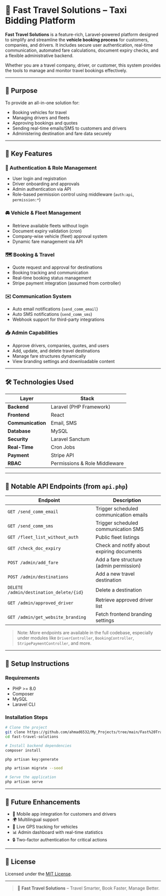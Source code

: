 # 🚐 Fast Travel Solutions – Taxi Bidding Platform

**Fast Travel Solutions** is a feature-rich, Laravel-powered platform designed to simplify and streamline the **vehicle booking process** for customers, companies, and drivers. It includes secure user authentication, real-time communication, automated fare calculations, document expiry checks, and a flexible administrative backend.

Whether you are a travel company, driver, or customer, this system provides the tools to manage and monitor travel bookings effectively.

---

## 🎯 Purpose

To provide an all-in-one solution for:
- Booking vehicles for travel
- Managing drivers and fleets
- Approving bookings and quotes
- Sending real-time emails/SMS to customers and drivers
- Administering destination and fare data securely

---

## 🔑 Key Features

### 👤 Authentication & Role Management
- User login and registration
- Driver onboarding and approvals
- Admin authentication via API
- Role-based permission control using middleware (`auth:api`, `permission:*`)

### 🚘 Vehicle & Fleet Management
- Retrieve available fleets without login
- Document expiry validation (cron)
- Company-wise vehicle (fleet) approval system
- Dynamic fare management via API

### 🗺️ Booking & Travel
- Quote request and approval for destinations
- Booking tracking and communication
- Real-time booking status management
- Stripe payment integration (assumed from controller)

### ✉️ Communication System
- Auto email notifications (`send_comm_email`)
- Auto SMS notifications (`send_comm_sms`)
- Webhook support for third-party integrations

### 📥 Admin Capabilities
- Approve drivers, companies, quotes, and users
- Add, update, and delete travel destinations
- Manage fare structures dynamically
- View branding settings and downloadable content

---

## 🛠️ Technologies Used

| Layer           | Stack                          |
|----------------|---------------------------------|
| **Backend**     | Laravel (PHP Framework)        |
| **Frontend**    |  React  |
| **Communication**| Email, SMS                    |
| **Database**    | MySQL              |
| **Security**    | Laravel Sanctum    |
| **Real-Time**   | Cron Jobs       |
| **Payment**     | Stripe API                     |
| **RBAC**        | Permissions & Role Middleware  |

---

## 📡 Notable API Endpoints (from `api.php`)

| Endpoint                            | Description                                 |
|-------------------------------------|---------------------------------------------|
| `GET /send_comm_email`             | Trigger scheduled communication emails      |
| `GET /send_comm_sms`               | Trigger scheduled communication SMS         |
| `GET /fleet_list_without_auth`     | Public fleet listings                       |
| `GET /check_doc_expiry`            | Check and notify about expiring documents   |
| `POST /admin/add_fare`             | Add a fare structure (admin permission)     |
| `POST /admin/destinations`         | Add a new travel destination                |
| `DELETE /admin/destination_delete/{id}` | Delete a destination                   |
| `GET /admin/approved_driver`       | Retrieve approved driver list               |
| `GET /admin/get_website_branding`  | Fetch frontend branding settings            |

> Note: More endpoints are available in the full codebase, especially under modules like `DriverController`, `BookingController`, `StripePaymentController`, and more.

---

## 🚀 Setup Instructions

### Requirements
- PHP >= 8.0
- Composer
- MySQL
- Laravel CLI


### Installation Steps

```bash
# Clone the project
git clone https://github.com/ahmad6532/My_Projects/tree/main/Fast%20Travel%20Solutions
cd fast-travel-solutions

# Install backend dependencies
composer install

php artisan key:generate

php artisan migrate --seed

# Serve the application
php artisan serve
```

---

## 🧪 Future Enhancements

- 📱 Mobile app integration for customers and drivers
- 🌍 Multilingual support
- 📍 Live GPS tracking for vehicles
- 📊 Admin dashboard with real-time statistics
- 🔒 Two-factor authentication for critical actions


---

## 📄 License

Licensed under the [MIT License](LICENSE).

---

> 🚐 **Fast Travel Solutions** – Travel Smarter, Book Faster, Manage Better.
